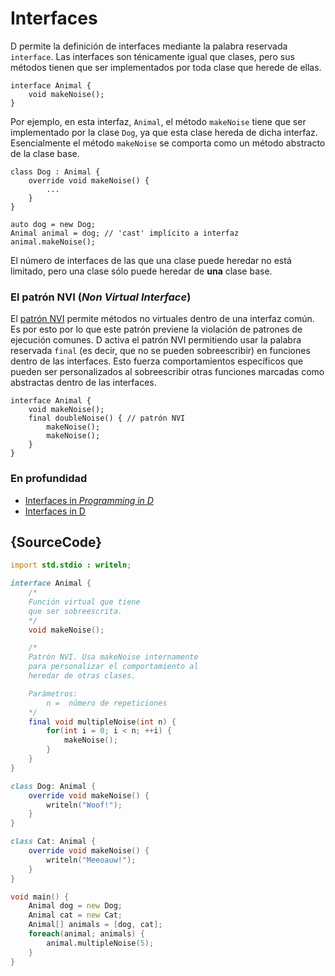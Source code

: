 # Interfaces

D permite la definición de interfaces mediante la palabra reservada `interface`.
Las interfaces son ténicamente igual que clases, pero sus métodos tienen que
ser implementados por toda clase que herede de ellas.

    interface Animal {
        void makeNoise();
    }

Por ejemplo, en esta interfaz, `Animal`, el método `makeNoise` tiene que ser
implementado por la clase `Dog`, ya que esta clase hereda de dicha interfaz.
Esencialmente el método `makeNoise` se comporta como un método abstracto de
la clase base.

    class Dog : Animal {
        override void makeNoise() {
            ...
        }
    }

    auto dog = new Dog;
    Animal animal = dog; // 'cast' implícito a interfaz
    animal.makeNoise();

El número de interfaces de las que una clase puede heredar no está limitado,
pero una clase sólo puede heredar de **una** clase base.

### El patrón NVI (*Non Virtual Interface*)

El [patrón NVI](https://en.wikipedia.org/wiki/Non-virtual_interface_pattern)
permite métodos no virtuales dentro de una interfaz común. Es por esto por lo
que este patrón previene la violación de patrones de ejecución comunes.
D activa el patrón NVI permitiendo usar la palabra reservada `final` (es
decir, que no se pueden sobreescribir) en funciones dentro de las interfaces.
Esto fuerza comportamientos específicos que pueden ser personalizados al
sobreescribir otras funciones marcadas como abstractas dentro de las interfaces.

    interface Animal {
        void makeNoise();
        final doubleNoise() { // patrón NVI
            makeNoise();
            makeNoise();
        }
    }

### En profundidad

- [Interfaces in _Programming in D_](http://ddili.org/ders/d.en/interface.html)
- [Interfaces in D](https://dlang.org/spec/interface.html)

## {SourceCode}

```d
import std.stdio : writeln;

interface Animal {
    /*
    Función virtual que tiene
    que ser sobreescrita.
    */
    void makeNoise();

    /*
    Patrón NVI. Usa makeNoise internamente
    para personalizar el comportamiento al
    heredar de otras clases.

    Parámetros:
        n =  número de repeticiones
    */
    final void multipleNoise(int n) {
        for(int i = 0; i < n; ++i) {
            makeNoise();
        }
    }
}

class Dog: Animal {
    override void makeNoise() {
        writeln("Woof!");
    }
}

class Cat: Animal {
    override void makeNoise() {
        writeln("Meeoauw!");
    }
}

void main() {
    Animal dog = new Dog;
    Animal cat = new Cat;
    Animal[] animals = [dog, cat];
    foreach(animal; animals) {
        animal.multipleNoise(5);
    }
}
```
